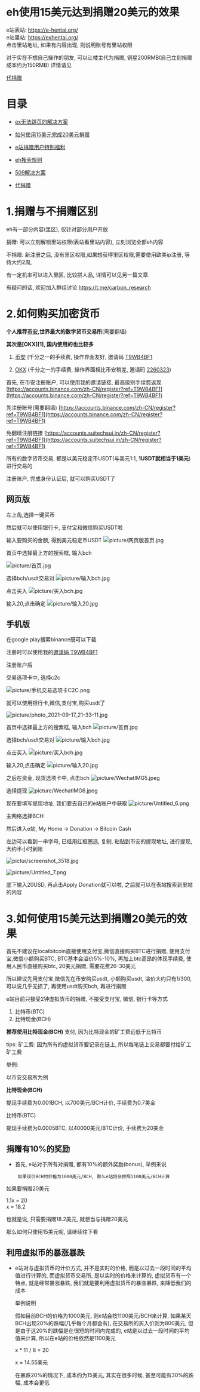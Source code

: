 # eh使用15美元达到捐赠20美元的效果

e站表站: https://e-hentai.org/ </br>
e站里站: https://exhentai.org/ </br>
点击里站地址, 如果有内容出现, 则说明账号有里站权限

对于实在不想自己操作的朋友, 可以让楼主代为捐赠, 铜星200RMB(自己立刻捐赠成本约为150RMB)
详情请见</br>

[代捐赠](https://github.com/kk9448/ehDonate/blob/main/代捐赠.md)

# 目录
*  [ex无法跳页的解决方案](https://github.com/kk9448/ehDonate/blob/main/ex无法跳页的解决方案.md)

*  [如何使用15美元完成20美元捐赠](https://github.com/kk9448/ehDonate/blob/main/README.md)

*  [e站捐赠用户特别福利](https://github.com/kk9448/ehDonate/blob/main/eh捐赠用户特别福利.md)

*  [eh搜索规则](https://github.com/kk9448/ehDonate/blob/main/eh搜索规则.md)

*  [509解决方案](https://github.com/kk9448/ehDonate/blob/main/509解决方案.md)

*  [代捐赠](https://github.com/kk9448/ehDonate/blob/main/代捐赠.md)


# 1.捐赠与不捐赠区别

eh有一部分内容(里区), 仅针对部分用户开放

捐赠: 可以立刻解锁里站权限(表站看里站内容), 立刻浏览全部eh内容

不捐赠: 新注册之后, 没有里区权限,如果想获得里区权限,需要使用欧美ip注册, 等待大约2周,    

有一定机率可以进入里区, 比较拼人品, 详情可以见另一篇文章.

有疑问的话, 欢迎加入群组讨论
https://t.me/carbon_research


# 2.如何购买加密货币

**个人推荐[币安](https://accounts.binance.com/zh-CN/register?ref=T9WB4BF1),世界最大的数字货币交易所**(需要翻墙)

**其次是[OKX][1], 国内使用的也比较多**

1. [币安](https://accounts.binance.com/zh-CN/register?ref=T9WB4BF1) (千分之一的手续费, 操作界面友好, 邀请码 [T9WB4BF1](https://accounts.binance.com/zh-CN/register?ref=T9WB4BF1](https://accounts.binance.com/zh-CN/register?ref=T9WB4BF1))

2. [OKX](www.ddrtf.com/join/2260323) (千分之一的手续费, 操作界面相比币安稍差, 邀请码 [2260323](www.ddrtf.com/join/2260323))


首先, 在币安注册账户, 可以使用我的邀请链接, 最高级别手续费返现
[https://accounts.binance.com/zh-CN/register?ref=T9WB4BF1](https://accounts.binance.com/zh-CN/register?ref=T9WB4BF1)

先注册账号(需要翻墙)
[https://accounts.binance.com/zh-CN/register?ref=T9WB4BF1](https://accounts.binance.com/zh-CN/register?ref=T9WB4BF1)

免翻墙注册链接
[https://accounts.suitechsui.in/zh-CN/register?ref=T9WB4BF1](https://accounts.suitechsui.in/zh-CN/register?ref=T9WB4BF1)

所有的数字货币交易, 都是以美元稳定币USDT(与美元1:1, **1USDT就相当于1美元**)进行交易的

注册账户, 完成身份认证后, 就可以购买USDT了

## 网页版

左上角,选择一键买币

然后就可以使用银行卡, 支付宝和微信购买USDT啦

输入要购买的金额, 得到美元稳定币USDT
![picture/网页版首页.jpg](picture/网页版首页.jpg)

首页中选择最上方的搜索框, 输入bch

![picture/首页.jpg](picture/首页.jpg)

选择bch/usdt交易对
![picture/输入bch.jpg](picture/输入bch.jpg)

点击买入
![picture/买入bch.jpg](picture/买入bch.jpg)

输入20,点击确定
![picture/输入20.jpg](picture/输入20.jpg)



## 手机版

在google play搜索binance既可以下载

注册时可以使用我的[邀请码 T9WB4BF1](https://accounts.binance.com/zh-CN/register?ref=T9WB4BF1)

注册账户后

交易选项卡中, 选择c2c

![picture/手机交易选项卡C2C.png](picture/Untitled_3.png)

就可以使用银行卡,微信,支付宝,购买usdt了

![picture/photo_2021-09-17_21-33-11.jpg](picture/photo_2021-09-17_21-33-11.jpg)

首页中选择最上方的搜索框, 输入bch
![picture/首页.jpg](picture/首页.jpg)


选择bch/usdt交易对
![picture/输入bch.jpg](picture/输入bch.jpg)

点击买入
![picture/买入bch.jpg](picture/买入bch.jpg)

输入20,点击确定
![picture/输入20.jpg](picture/输入20.jpg)


之后在资金, 现货选项卡中, 点击bch
![picture/WechatIMG5.jpeg](picture/WechatIMG5.jpeg)

选择提现
![picture/WechatIMG6.jpeg](picture/WechatIMG6.jpeg)

现在要填写提现地址, 我们要去自己的e站账户中获取
![picture/Untitled_6.png](picture/Untitled_6.png)

主网络选择BCH

然后进入e站, My Home → Donation → Bitcoin Cash 

左边可以看到一串字母, 已经用红框圈选, 复制, 粘贴到币安的提现地址, 进行提现, 大约半小时到账

![pictur/screenshot_3518.jpg](picture/screenshot_3518.jpg)

![picture/Untitled_7.png](picture/Untitled_7.png)

底下输入20USD, 再点击Apply Donation就可以啦, 之后就可以在表站搜索到里站的内容

# 3.如何使用15美元达到捐赠20美元的效果

首先不建议在localbitcoin直接使用支付宝,微信直接购买BTC进行捐赠, 使用支付宝,微信小额购买BTC, BTC基本会溢价5%-10%, 再加上btc高昂的体现手续费, 使用人民币直接购买btc, 20美元捐赠, 需要花费26-30美元

所以建议先用支付宝,微信先在币安购买usdt, 小额购买usdt, 溢价大约只有1/300, 可以说几乎无损了, 再使用usdt购买bch, 再进行捐赠

e站目前只接受2钟虚拟货币的捐赠, 不接受支付宝, 微信, 银行卡等方式

1. 比特币(BTC)
2. 比特现金(BCH)

**推荐使用比特现金(BCH)** 支付, 因为比特现金的矿工费远低于比特币

tips: 矿工费: 因为所有的虚拟货币要记录在链上, 所以每笔链上交易都要付给矿工矿工费

举例:

以币安交易所为例

**比特现金(BCH)**

提现手续费为0.001BCH, 以700美元/BCH计价, 手续费为0.7美金

比特币(BTC)

提现手续费为0.0005BTC, 以40000美元/BTC计价, 手续费为20美金

## 捐赠有10%的奖励

- 首先, e站对于所有对捐赠, 都有10%的额外奖励(bonus), 举例来说

       如果现价BCH的价格为1000美元/BCH, 那么e站将会按照1100美元/BCH计算

 如果要捐赠20美元

 1.1x = 20</br>   x = 18.2

 也就是说, 只需要捐赠18.2美元, 就想当与捐赠20美元

 那么如何只使用15美元呢, 请继续往下看

## 利用虚拟币的暴涨暴跌

- e站对与虚拟货币的计价方式, 并不是实时的价格, 而是以过去一段时间的平均值进行计算的, 而虚拟货币交易所, 是以实时的价格来计算的, 虚拟货币有一个特点, 就是经常暴涨暴跌, 我们就是要利用虚拟货币的暴涨暴跌, 来降低我们的成本

    举例说明

    假如目前BCH的价格为1000美元, 则e站会按1100美元/BCH来计算, 如果某天BCH出现20%的跌幅(几乎每个月都会有), 在交易所的买入价则为800美元, 但是由于这20%的跌幅是在很短的时间内完成的, e站是以过去一段时间的平均值来计算, 所以在e站的价格依然是1100美元

    x * 11 / 8 = 20

    x = 14.55美元

    在暴跌20%的情况下, 成本约为15美元, 其实在很多时候, 甚至可能有30%的跌幅, 成本会更低
